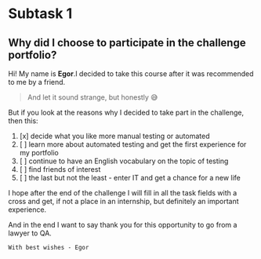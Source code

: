 # Subtask 1
## Why did I choose to participate in the challenge portfolio?
Hi! 
My name is **Egor**.I decided to take this course after it was recommended to me by a friend.
>And let it sound strange, but honestly 😅

But if you look at the reasons why I decided to take part in the challenge, then this:

1. [x] decide what you like more manual testing or automated
2. [ ] learn more about automated testing and get the first experience for my portfolio
3. [ ] continue to have an English vocabulary on the topic of testing
4. [ ] find friends of interest
5. [ ] the last but not the least - enter IT and get a chance for a new life

I hope after the end of the challenge I will fill in all the task fields with a cross and get, if not a place in an internship, but definitely an important experience.

And in the end I want to say thank you for this opportunity to go from a lawyer to QA.
                                                           
`With best wishes - Egor`